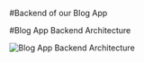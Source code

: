 #Backend of our Blog App

#Blog App Backend Architecture

![Blog App Backend Architecture](https://github.com/user-attachments/assets/4c9bf028-9932-47d0-a19a-8ad621a9c0e5)
